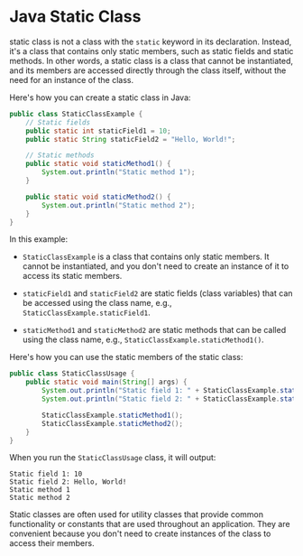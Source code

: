 # Java Static Class

static class is not a class with the `static` keyword in its declaration. Instead, it's a class that contains only static members, such as static fields and static methods. In other words, a static class is a class that cannot be instantiated, and its members are accessed directly through the class itself, without the need for an instance of the class.

Here's how you can create a static class in Java:

```java
public class StaticClassExample {
    // Static fields
    public static int staticField1 = 10;
    public static String staticField2 = "Hello, World!";

    // Static methods
    public static void staticMethod1() {
        System.out.println("Static method 1");
    }

    public static void staticMethod2() {
        System.out.println("Static method 2");
    }
}
```

In this example:

- `StaticClassExample` is a class that contains only static members. It cannot be instantiated, and you don't need to create an instance of it to access its static members.

- `staticField1` and `staticField2` are static fields (class variables) that can be accessed using the class name, e.g., `StaticClassExample.staticField1`.

- `staticMethod1` and `staticMethod2` are static methods that can be called using the class name, e.g., `StaticClassExample.staticMethod1()`.

Here's how you can use the static members of the static class:

```java
public class StaticClassUsage {
    public static void main(String[] args) {
        System.out.println("Static field 1: " + StaticClassExample.staticField1);
        System.out.println("Static field 2: " + StaticClassExample.staticField2);

        StaticClassExample.staticMethod1();
        StaticClassExample.staticMethod2();
    }
}
```

When you run the `StaticClassUsage` class, it will output:

```
Static field 1: 10
Static field 2: Hello, World!
Static method 1
Static method 2
```

Static classes are often used for utility classes that provide common functionality or constants that are used throughout an application. They are convenient because you don't need to create instances of the class to access their members.